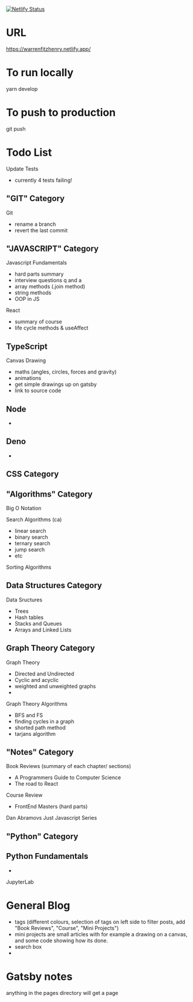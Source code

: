 [![Netlify Status](https://api.netlify.com/api/v1/badges/ee439674-a3d1-4339-8fda-39cbf47cff77/deploy-status)](https://app.netlify.com/sites/warrenfitzhenry/deploys)

# URL
https://warrenfitzhenry.netlify.app/

# To run locally
yarn develop

# To push to production
git push 

# Todo List

Update Tests
- currently 4 tests failing!

## "GIT" Category
Git
- rename a branch
- revert the last commit

## "JAVASCRIPT" Category

Javascript Fundamentals
- hard parts summary
- interview questions q and a
- array methods (.join method)
- string methods
- OOP in JS

React
- summary of course
- life cycle methods & useAffect

TypeScript
- 

Canvas Drawing
- maths (angles, circles, forces and gravity)
- animations
- get simple drawings up on gatsby
- link to source code

Node
- 
- 

Deno
- 
- 

## CSS Category

## "Algorithms" Category
Big O Notation

Search Algorithms (ca)
- linear search
- binary search
- ternary search
- jump search
- etc

Sorting Algorithms

## Data Structures Category

Data Sructures
- Trees
- Hash tables
- Stacks and Queues
- Arrays and Linked Lists

## Graph Theory Category

Graph Theory
- Directed and Undirected
- Cyclic and acyclic
- weighted and unweighted graphs
- 


 Graph Theory Algorithms
- BFS and FS
- finding cycles in a graph
- shorted path method
- tarjans algorithm

## "Notes" Category

Book Reviews (summary of each chapter/ sections)
- A Programmers Guide to Computer Science
- The road to React

Course Review
- FrontEnd Masters (hard parts)

Dan Abramovs Just Javascript Series

## "Python" Category

Python Fundamentals
- 
- 

JupyterLab

# General Blog
- tags (different colours, selection of tags on left side to filter posts, add "Book Reviews", "Course", "Mini Projects")
- mini projects are small articles with for example a drawing on a canvas, and some code showing how its done.
- search box
- 


# Gatsby notes

anything in the pages directory will get a page